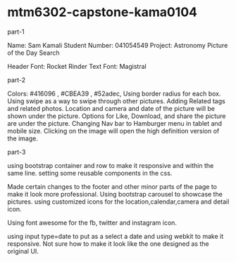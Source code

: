 # mtm6302-capstone-kama0104

part-1

Name: Sam Kamali
Student Number: 041054549
Project: Astronomy Picture of the Day Search

Header Font: Rocket Rinder
Text Font: Magistral

part-2

Colors: #416096 , #CBEA39 , #52adec,
Using border radius for each box.
Using swipe as a way to swipe through other pictures.
Adding Related tags and related photos.
Location and camera and date of the picture will be shown under the picture.
Options for Like, Download, and share the picture are under the picture.
Changing Nav bar to Hamburger menu in tablet and mobile size.
Clicking on the image will open the high definition version of the image.

part-3

using bootstrap container and row to make it responsive and within the same line.
setting some reusable components in the css.

Made certain changes to the footer and other minor parts of the page to make it look more professional.
Using bootstrap carousel to showcase the pictures.
using customized icons for the location,calendar,camera and detail icon.

Using font awesome for the fb, twitter and instagram icon.

using input type=date to put as a select a date and using webkit to make it responsive. Not sure how to make it look like the one designed as the original UI.
